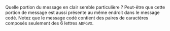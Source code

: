 Quelle portion du message en clair semble particulière ?
Peut-être que cette portion de message est aussi présente au même endroit dans le message codé.
Notez que le message codé contient des paires de caractères composés seulement des 6 lettres `ADFGVX`.